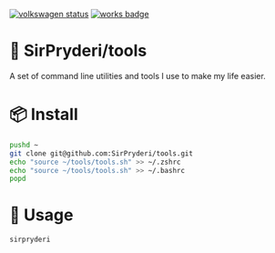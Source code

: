 [![volkswagen status](https://auchenberg.github.io/volkswagen/volkswargen_ci.svg?v=1)](https://github.com/auchenberg/volkswagen)
[![works badge](https://cdn.rawgit.com/pscadiz/works-on-my-machine/master/badge.svg)](https://github.com/pscadiz/works-on-my-machine)

# :wrench: SirPryderi/tools
A set of command line utilities and tools I use to make my life easier. 

# :package: Install

```bash
pushd ~
git clone git@github.com:SirPryderi/tools.git
echo "source ~/tools/tools.sh" >> ~/.zshrc
echo "source ~/tools/tools.sh" >> ~/.bashrc
popd
```
# :wine_glass: Usage

```bash
sirpryderi
```

